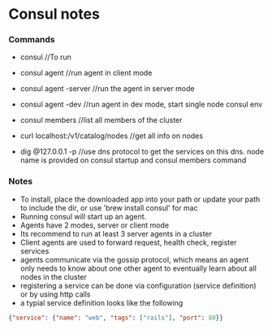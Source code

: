 # Consul notes

### Commands
- consul    				 //To run
- consul agent				 //run agent in client mode
- consul agent -server 		 //run the agent in server mode
- consul agent -dev			 //run agent in dev mode, start single node consul env
- consul members			 //list all members of the cluster

- curl localhost:<port>/v1/catalog/nodes	//get all info on nodes
- dig @127.0.0.1 -p <port> <node name> 		//use dns protocol to get the services on this dns. node name is provided on consul startup and consul members command

### Notes
- To install, place the downloaded app into your path or update your path to include the dir, or use 'brew install consul' for mac 
- Running consul will start up an agent.
- Agents have 2 modes, server or client mode
- Its recommend to run at least 3 server agents in a cluster
- Client agents are used to forward request, health check, register services
- agents communicate via the gossip protocol, which means an agent only needs to know about one other agent to eventually learn about all nodes in the cluster
- registering a service can be done via configuration (service definition) or by using http calls
- a typial service definition looks like the following

```json
{"service": {"name": "web", "tags": ["rails"], "port": 80}}
```